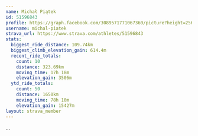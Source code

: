 ```yaml
---
name: Michał Piątek
id: 51596843
profile: https://graph.facebook.com/3089571771067360/picture?height=256&width=256
username: michal-piatek
strava_url: https://www.strava.com/athletes/51596843
stats:
  biggest_ride_distance: 109.74km
  biggest_climb_elevation_gain: 614.4m
  recent_ride_totals:
    count: 10
    distance: 323.69km
    moving_time: 17h 18m
    elevation_gain: 3506m
  ytd_ride_totals:
    count: 50
    distance: 1650km
    moving_time: 78h 10m
    elevation_gain: 15427m
layout: strava_member
--- 
```

...
